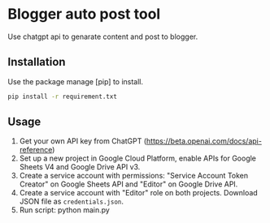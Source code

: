 # Blogger auto post tool
Use chatgpt api to genarate content and post to blogger.

## Installation
Use the package manage [pip] to install.

```bash
pip install -r requirement.txt
```
## Usage
1. Get your own API key from ChatGPT (https://beta.openai.com/docs/api-reference)
2. Set up a new project in Google Cloud Platform, enable APIs for Google Sheets V4 and Google Drive API v3.
3. Create a service account with permissions: "Service Account Token Creator" on Google Sheets API and "Editor" on Google Drive API.
3. Create a service account with "Editor" role on both projects. Download JSON file as `credentials.json`.
4. Run script:
python main.py
